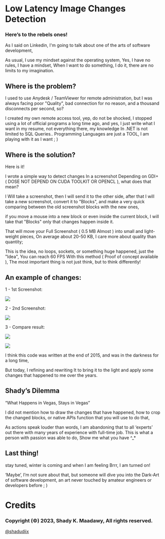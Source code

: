 # Low Latency Image Changes Detection

### Here’s to the rebels ones!

As I said on Linkedin, I'm going to talk about one of the arts of software development,  

As usual, I use my mindset against the operating system, Yes, I have no rules, I have a mindset, 
When I want to do something, I do it, there are no limits to my imagination.


## Where is the problem? 

I used to use Anydesk / TeamViewer for remote administration, but I was always facing poor "Quality", bad connection for no reason, and a thousand disconnects per second, so? 


I created my own remote access tool, yep, do not be shocked, I stopped using a lot of official programs a long time ago, and yes, I just write what I want in my resume, not everything there, my knowledge In .NET is not limited to SQL Queries.. Programming Languages are just a TOOL, I am playing with it as I want ; )

## Where is the solution?

Here is it!

I wrote a simple way to detect changes In a screenshot Depending on GDI+ ( DOSE NOT DEPEND ON CUDA TOOLKIT OR OPENCL ), what does that mean?

I Will take a screenshot, then I will send it to the other side, after that I will take a new screenshot, convert it to "Blocks", and make a very quick comparing between the old screenshot blocks with the new ones, 

if you move a mouse into a new block or even inside the current block, I will take that "Blocks" only that changes happen inside it.

That will move your Full Screenshot ( 0.5 MB Almost ) into small and light-weight pieces, On average about 20-50 KB, I care more about quality than quantity;

This is the idea, no loops, sockets, or something huge happened, just the "Idea",  You can reach 60 FPS With this method ( Proof of concept available ), The most important thing is not just think, but to think differently!

## An example of changes:

1 - 1st Screenshot:

![](https://raw.githubusercontent.com/shadyelmaadawy/Low-Latency-Image-Changes-Detection/master/1.png=250x250)

2 - 2nd Screenshot: 

![](https://raw.githubusercontent.com/shadyelmaadawy/Low-Latency-Image-Changes-Detection/master/2.png=250x250)

3 - Compare result:

![](\https://raw.githubusercontent.com/shadyelmaadawy/Low-Latency-Image-Changes-Detection/master/3.png)

![](\https://raw.githubusercontent.com/shadyelmaadawy/Low-Latency-Image-Changes-Detection/master/4.png=250x250)

I think this code was written at the end of 2015, and was in the darkness for a long time, 

But today, I refining and rewriting It to bring it to the light and apply some changes that happened to me over the years.


## Shady’s Dilemma

“What Happens in Vegas, Stays in Vegas”

I did not mention how to draw the changes that have happened, how to crop the changed blocks, or native APIs function that you will use to do that, 

As actions speak louder than words, I am abandoning that to all ‘experts’ out there with many years of experience with full-time job.
This is what a person with passion was able to do, Show me what you have ^_*

## Last thing!

stay tuned, winter is coming and when I am feeling Brrr, I am turned on!

‘Maybe’, I’m not sure about that, but someone will dive you into the Dark-Art of software development, an art never touched by amateur engineers or developers before ; )

# Credits
### Copyright (©) 2023, Shady K. Maadawy, All rights reserved.
  [@shadudiix](https://github.com/shadyelmaadawy)
